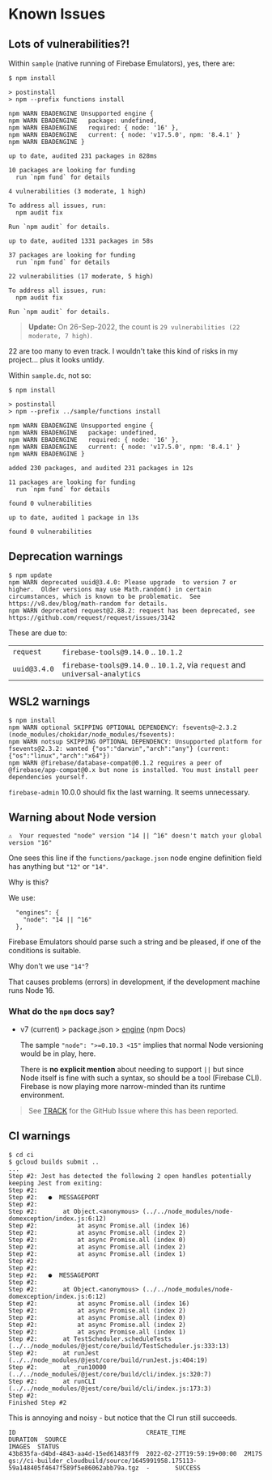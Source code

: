 # Known Issues


## Lots of vulnerabilities?!

Within `sample` (native running of Firebase Emulators), yes, there are:

```
$ npm install

> postinstall
> npm --prefix functions install

npm WARN EBADENGINE Unsupported engine {
npm WARN EBADENGINE   package: undefined,
npm WARN EBADENGINE   required: { node: '16' },
npm WARN EBADENGINE   current: { node: 'v17.5.0', npm: '8.4.1' }
npm WARN EBADENGINE }

up to date, audited 231 packages in 828ms

10 packages are looking for funding
  run `npm fund` for details

4 vulnerabilities (3 moderate, 1 high)

To address all issues, run:
  npm audit fix

Run `npm audit` for details.

up to date, audited 1331 packages in 58s

37 packages are looking for funding
  run `npm fund` for details

22 vulnerabilities (17 moderate, 5 high)

To address all issues, run:
  npm audit fix

Run `npm audit` for details.
```

>**Update:** On 26-Sep-2022, the count is `29 vulnerabilities (22 moderate, 7 high)`.

22 are too many to even track. I wouldn't take this kind of risks in my project... plus it looks untidy.

Within `sample.dc`, not so:

```
$ npm install

> postinstall
> npm --prefix ../sample/functions install

npm WARN EBADENGINE Unsupported engine {
npm WARN EBADENGINE   package: undefined,
npm WARN EBADENGINE   required: { node: '16' },
npm WARN EBADENGINE   current: { node: 'v17.5.0', npm: '8.4.1' }
npm WARN EBADENGINE }

added 230 packages, and audited 231 packages in 12s

11 packages are looking for funding
  run `npm fund` for details

found 0 vulnerabilities

up to date, audited 1 package in 13s

found 0 vulnerabilities
```



## Deprecation warnings

```
$ npm update
npm WARN deprecated uuid@3.4.0: Please upgrade  to version 7 or higher.  Older versions may use Math.random() in certain circumstances, which is known to be problematic.  See https://v8.dev/blog/math-random for details.
npm WARN deprecated request@2.88.2: request has been deprecated, see https://github.com/request/request/issues/3142
```

These are due to:

|||
|---|---|
|`request`|`firebase-tools@9.14.0` .. `10.1.2`|
|`uuid@3.4.0`|`firebase-tools@9.14.0` .. `10.1.2`, via `request` and `universal-analytics`|

## WSL2 warnings

```
$ npm install
npm WARN optional SKIPPING OPTIONAL DEPENDENCY: fsevents@~2.3.2 (node_modules/chokidar/node_modules/fsevents):
npm WARN notsup SKIPPING OPTIONAL DEPENDENCY: Unsupported platform for fsevents@2.3.2: wanted {"os":"darwin","arch":"any"} (current: {"os":"linux","arch":"x64"})
npm WARN @firebase/database-compat@0.1.2 requires a peer of @firebase/app-compat@0.x but none is installed. You must install peer dependencies yourself.
```

`firebase-admin` 10.0.0 should fix the last warning. It seems unnecessary.


## Warning about Node version

```
⚠  Your requested "node" version "14 || ^16" doesn't match your global version "16"
```

One sees this line if the `functions/package.json` node engine definition field has anything but `"12"` or `"14"`.

Why is this?

We use:

```
  "engines": {
    "node": "14 || ^16"
  },
```

Firebase Emulators should parse such a string and be pleased, if one of the conditions is suitable.

Why don't we use `"14"`?

That causes problems (errors) in development, if the development machine runs Node 16.

### What do the `npm` docs say?

- v7 (current) > package.json > [engine](https://docs.npmjs.com/cli/v7/configuring-npm/package-json#engines) (npm Docs)

   The sample `"node": ">=0.10.3 <15"` implies that normal Node versioning would be in play, here.

   There is **no explicit mention** about needing to support `||` but since Node itself is fine with such a syntax, so should be a tool (Firebase CLI). Firebase is now playing more narrow-minded than its runtime environment.

>See [TRACK](TRACK.md) for the GitHub Issue where this has been reported.


## CI warnings

```
$ cd ci
$ gcloud builds submit ..
...
Step #2: Jest has detected the following 2 open handles potentially keeping Jest from exiting:
Step #2: 
Step #2:   ●  MESSAGEPORT
Step #2: 
Step #2:       at Object.<anonymous> (../../node_modules/node-domexception/index.js:6:12)
Step #2:           at async Promise.all (index 16)
Step #2:           at async Promise.all (index 2)
Step #2:           at async Promise.all (index 0)
Step #2:           at async Promise.all (index 2)
Step #2:           at async Promise.all (index 1)
Step #2: 
Step #2: 
Step #2:   ●  MESSAGEPORT
Step #2: 
Step #2:       at Object.<anonymous> (../../node_modules/node-domexception/index.js:6:12)
Step #2:           at async Promise.all (index 16)
Step #2:           at async Promise.all (index 2)
Step #2:           at async Promise.all (index 0)
Step #2:           at async Promise.all (index 2)
Step #2:           at async Promise.all (index 1)
Step #2:       at TestScheduler.scheduleTests (../../node_modules/@jest/core/build/TestScheduler.js:333:13)
Step #2:       at runJest (../../node_modules/@jest/core/build/runJest.js:404:19)
Step #2:       at _run10000 (../../node_modules/@jest/core/build/cli/index.js:320:7)
Step #2:       at runCLI (../../node_modules/@jest/core/build/cli/index.js:173:3)
Step #2: 
Finished Step #2
```

This is annoying and noisy - but notice that the CI run still succeeds.

```
ID                                    CREATE_TIME                DURATION  SOURCE                                                                                    IMAGES  STATUS
43b835fa-d4bd-4843-aa4d-15ed61483ff9  2022-02-27T19:59:19+00:00  2M17S     gs://ci-builder_cloudbuild/source/1645991958.175113-59a148405f4647f589f5e86062abb79a.tgz  -       SUCCESS
```

